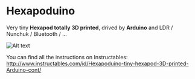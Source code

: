 Hexapoduino
===========

Very tiny <b>Hexapod totally 3D printed</b>, drived by <b>Arduino</b> and LDR / Nunchuk / Bluetooth / ... 

![Alt text](http://www.instructables.com/files/deriv/FQ6/GUQY/HIGFJK3A/FQ6GUQYHIGFJK3A.LARGE.jpg)

You can find all the instructions on Instructables:<br />
http://www.instructables.com/id/Hexapoduino-tiny-hexapod-3D-printed-Arduino-cont/

